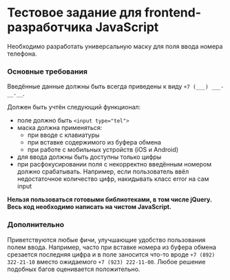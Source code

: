 # Тестовое задание для frontend-разработчика JavaScript

Необходимо разработать универсальную маску для поля ввода номера телефона.

### Основные требования
Введённые данные должны быть всегда приведены к виду ```+7 (___) ___-__-__```.

Должен быть учтён следующий функционал:
- поле должно быть ```<input type="tel">```
- маска должна применяться:
  - при вводе с клавиатуры
  - при вставке содержимого из буфера обмена
  - при работе с мобильных устройств (iOS и Android)
- для ввода должны быть доступны только цифры
- при расфокусировании поля с некорректно введённым номером должно срабатывать. Например, если пользователь ввёл недостаточное количество цифр, накидывать класс error на сам input

**Нельзя пользоваться готовыми библиотеками, в том числе jQuery. Весь код необходимо написать на чистом JavaScript.**

### Дополнительно

Приветствуются любые фичи, улучшающие удобство пользования полем ввода. Например, часто при вставке номера из буфера обмена срезается последняя цифра и в поле заносится что-то вроде ```+7 (892) 322-21-10``` вместо ожидаемого ```+7 (923) 222-11-00```.
Любое решение подобных багов оценивается положительно.
